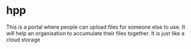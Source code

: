 # hpp
This is a portal where people can upload files for someone else to use. It will help an organisation to accumulate their files together. It is just like a cloud storage
